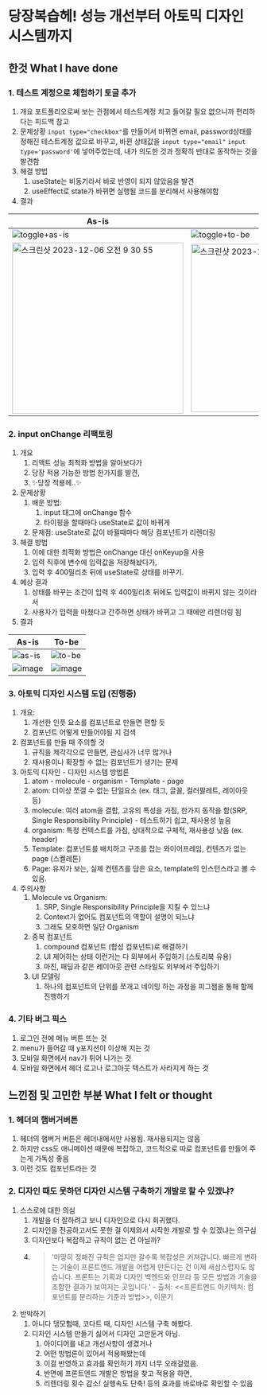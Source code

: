 # 당장복습헤! 성능 개선부터 아토믹 디자인 시스템까지

## 한것 What I have done

### 1. 테스트 계정으로 체험하기 토글 추가

1. 개요
   포트폴리오로써 보는 관점에서 테스트계정 치고 들어갈 필요 없으니까 편리하다는 피드백 참고
2. 문제상황
   `input type="checkbox"`를 만들어서 바뀌면 email, password상태를 정해진 테스트계정 값으로 바꾸고,
   바뀐 상태값을 `input type="email"` `input type='password'`에 넣어주었는데,
   내가 의도한 것과 정확히 반대로 동작하는 것을 발견함
3. 해결 방법
    1. useState는 비동기라서 바로 반영이 되지 않았음을 발견
    2. useEffect로 state가 바뀌면 실행될 코드를 분리해서 사용해야함
4. 결과
  
| As-is | To-be |
|---|---|
| ![toggle+as-is](https://github.com/sthgml/blog/assets/41767015/e87926db-fc9f-448d-a18c-c126141054ed) |      ![toggle+to-be](https://github.com/sthgml/blog/assets/41767015/de8633bd-f84e-46f9-af70-cff7f9e50210) |
| <img width="344" alt="스크린샷 2023-12-06 오전 9 30 55" src="https://github.com/sthgml/blog/assets/41767015/807f6a81-3385-451f-a93a-6569a9defb8e"> | <img width="338" alt="스크린샷 2023-12-06 오전 9 32 35" src="https://github.com/sthgml/blog/assets/41767015/b309717b-4c17-4859-88bb-f3d3eff9d690"> |

### 2. input onChange 리팩토링

1. 개요
    1. 리액트 성능 최적화 방법을 알아보다가 
    2. 당장 적용 가능한 방법 한가지를 발견,
    3. ✨당장 적용헤..✨
1. 문제상황
    1. 배운 방법:
        1. input 태그에 onChange 함수
        2. 타이핑을 할때마다 useState로 값이 바뀌게 
    2. 문제점: useState로 값이 바뀔때마다 해당 컴포넌트가 리렌더링
1. 해결 방법
    1. 이에 대한 최적화 방법은 onChange 대신 onKeyup을 사용
    2. 입력 직후에 변수에 입력값을 저장해놨다가, 
    3. 입력 후 400밀리초 뒤에 useState로 상태를 바꾸기.
1. 예상 결과
    1. 상태를 바꾸는 조건이 입력 후 400밀리초 뒤에도 입력값이 바뀌지 않는 것이라서
    2. 사용자가 입력을 마쳤다고 간주하면 상태가 바뀌고 그 때에만 리렌더링 됨
1. 결과
  
| As-is | To-be |
|---|---|
|![as-is](https://github.com/sthgml/blog/assets/41767015/83b50cf1-b4bf-4a1b-889c-8e21e95d4642)|![to-be](https://github.com/sthgml/blog/assets/41767015/1f97b15e-11da-47c1-ad00-2003a6c75771)|
|![image](https://github.com/sthgml/blog/assets/41767015/cff315bf-1af3-4e85-9652-59de12973947)| ![image](https://github.com/sthgml/blog/assets/41767015/95b5ab7b-6545-4d1f-b5b4-33571ba8d447)|

### 3. 아토믹 디자인 시스템 도입 (진행중)

1. 개요:
    1. 개선한 인풋 요소를 컴포넌트로 만들면 편할 듯
    2. 컴포넌트 어떻게 만들어야될 지 검색
1. 컴포넌트를 만들 때 주의할 것
    1. 규칙을 제각각으로 만들면, 관심사가 너무 많거나 
    2. 재사용이나 확장할 수 없는 컴포넌트가 생기는 문제
1. 아토믹 디자인 - 디자인 시스템 방법론
    1. atom - molecule - organism - Template - page
    1. atom: 더이상 쪼갤 수 없는 단일요소 (ex. 태그, 글꼴, 컬러팔레트, 레이아웃 등)
    1. molecule: 여러 atom을 결합, 고유의 특성을 가짐, 한가지 동작을 함(SRP, Single Responsibility Principle) - 테스트하기 쉽고, 재사용성 높음
    1. organism: 특정 컨텍스트를 가짐, 상대적으로 구체적, 재사용성 낮음 (ex. header)
    1.  Template: 컴포넌트를 배치하고 구조를 잡는 와이어프레임, 컨텐츠가 없는 page (스켈레톤)
    1. Page: 유저가 보는, 실제 컨텐츠를 담은 요소, template의 인스턴스라고 볼 수 있음.
1. 주의사항
    1. Molecule vs Organism: 
        1. SRP, Single Responsibility Principle을 지킬 수 있느냐
        2. Context가 없어도 컴포넌트의 역할이 설명이 되느냐
        3. 그래도 모호하면 일단 Organism
    2. 중복 컴포넌트
        1. compound 컴포넌트 (합성 컴포넌트)로 해결하기
        2. UI 제어하는 상태 이런거는 다 외부에서 주입하기 (스토리북 유용)
        3. 마진, 패딩과 같은 레이아웃 관련 스타일도 외부에서 주입하기
    3. UI 모델링
        1. 하나의 컴포넌트의 단위를 쪼개고 네이밍 하는 과정을 피그잼을 통해 함께 진행하기

### 4. 기타 버그 픽스

1. 로그인 전에 메뉴 버튼 뜨는 것
2. menu가 들어갈 때 y포지션이 이상해 지는 것
3. 모바일 화면에서 nav가 튀어 나가는 것
4. 모바일 화면에서 헤더 로고나 로그아웃 텍스트가 사라지게 하는 것

## 느낀점 및 고민한 부분 What I felt or thought

### 1. 헤더의 햄버거버튼

1. 헤더의 햄버거 버튼은 헤더내에서만 사용됨. 재사용되지는 않음
2. 하지만 css도 애니메이션 때문에 복잡하고, 코드적으로 따로 컴포넌트를 만들어 주는게 가독성 좋음
3. 이런 것도 컴포넌트라는 것

### 2. 디자인 때도 못하던 디자인 시스템 구축하기 개발로 할 수 있겠냐?

1. 스스로에 대한 의심
    1. 개발을 더 잘하려고 보니 디자인으로 다시 회귀했다.
    2. 디자인을 전공하고서도 못한 걸 이제와서 시작한 개발로 할 수 있겠냐는 의구심
    3. 디자인보다 복잡하고 규칙이 없는 건 아닐까?
    4. > '마땅히 정해진 규칙은 업지만 갈수록 복잡성은 커져갑니다. 빠르게 변하는 기술이 프론트엔드 개발을 어렵게 만든다는 건 이제 새삼스럽지도 않습니다. 프론트는 기획과 디자인 백엔드와 인프라 등 모든 방법과 기술을 조합한 결과가 보여지는 곳입니다.' - 출처: <<프론트엔드 아키텍처: 컴포넌트를 분리하는 기준과 방법>>, 이문기
2. 반박하기 
    1. 아니다 댕모험때, 코다트 때, 디자인 시스템 구축 해봤다.
    2. 디자인 시스템 만들기 싫어서 디자인 고만둔거 아님.
        1. 아이디어를 내고 개선사항이 생겼거나
        2. 어떤 방법론이 있어서 적용해봤는데
        3. 이걸 반영하고 효과를 확인하기 까지 너무 오래걸렸음.
        4. 반면에 프론트엔드 개발은 방법을 찾고 적용을 하면,
        5. 리렌더링 횟수 감소! 실행속도 단축! 등의 효과를 바로바로 확인할 수 있음

